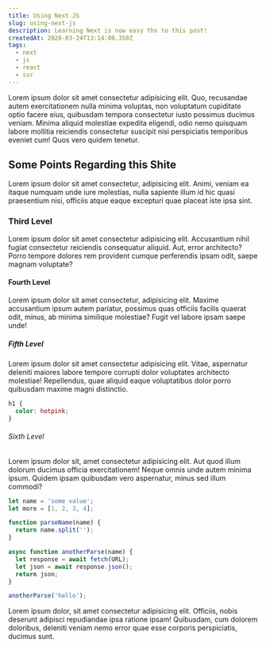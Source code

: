 ```yaml
---
title: Using Next.JS
slug: using-next-js
description: Learning Next is now easy thx to this post!
createdAt: 2020-03-24T13:14:00.350Z
tags:
  - next
  - js
  - react
  - ssr
---
```


Lorem ipsum dolor sit amet consectetur adipisicing elit. Quo, recusandae autem exercitationem nulla minima voluptas, non voluptatum cupiditate optio facere eius, quibusdam tempora consectetur iusto possimus ducimus veniam. Minima aliquid molestiae expedita eligendi, odio nemo quisquam labore mollitia reiciendis consectetur suscipit nisi perspiciatis temporibus eveniet cum! Quos vero quidem tenetur.

## Some Points Regarding this Shite

Lorem ipsum dolor sit amet consectetur, adipisicing elit. Animi, veniam ea itaque numquam unde iure molestias, nulla sapiente illum id hic quasi praesentium nisi, officiis atque eaque excepturi quae placeat iste ipsa sint.

### Third Level

Lorem ipsum dolor sit amet consectetur adipisicing elit. Accusantium nihil fugiat consectetur reiciendis consequatur aliquid. Aut, error architecto? Porro tempore dolores rem provident cumque perferendis ipsam odit, saepe magnam voluptate?

#### Fourth Level

Lorem ipsum dolor sit amet consectetur, adipisicing elit. Maxime accusantium ipsum autem pariatur, possimus quas officiis facilis quaerat odit, minus, ab minima similique molestiae? Fugit vel labore ipsam saepe unde!

##### Fifth Level

Lorem ipsum dolor sit amet consectetur adipisicing elit. Vitae, aspernatur deleniti maiores labore tempore corrupti dolor voluptates architecto molestiae! Repellendus, quae aliquid eaque voluptatibus dolor porro quibusdam maxime magni distinctio.

```css
h1 {
  color: hotpink;
}
```

###### Sixth Level

Lorem ipsum dolor sit, amet consectetur adipisicing elit. Aut quod illum dolorum ducimus officia exercitationem! Neque omnis unde autem minima ipsum. Quidem ipsam quibusdam vero aspernatur, minus sed illum commodi?

```js
let name = 'some value';
let more = [1, 2, 3, 4];

function parseName(name) {
  return name.split('');
}

async function anotherParse(name) {
  let response = await fetch(URL);
  let json = await response.json();
  return json;
}

anotherParse('hello');
```

Lorem ipsum dolor, sit amet consectetur adipisicing elit. Officiis, nobis deserunt adipisci repudiandae ipsa ratione ipsam! Quibusdam, cum dolorem doloribus, deleniti veniam nemo error quae esse corporis perspiciatis, ducimus sunt.
